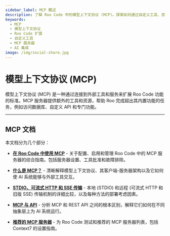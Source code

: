 ```yaml
---
sidebar_label: MCP 概述
description: 了解 Roo Code 中的模型上下文协议 (MCP)。探索如何通过自定义工具、资源和服务器集成来扩展 AI 功能。
keywords:
  - MCP
  - 模型上下文协议
  - Roo Code 扩展
  - 自定义工具
  - MCP 服务器
  - AI 集成
image: /img/social-share.jpg
---
```


# 模型上下文协议 (MCP)

模型上下文协议 (MCP) 是一种通过连接到外部工具和服务来扩展 Roo Code 功能的标准。MCP 服务器提供额外的工具和资源，帮助 Roo 完成超出其内置功能的任务，例如访问数据库、自定义 API 和专门功能。

---

## MCP 文档

本文档分为几个部分：

* [**在 Roo Code 中使用 MCP**](/features/mcp/using-mcp-in-roo) - 关于配置、启用和管理 Roo Code 中的 MCP 服务器的综合指南。包括服务器设置、工具批准和故障排除。

* [**什么是 MCP？**](/features/mcp/what-is-mcp) - 清晰解释模型上下文协议、其客户端-服务器架构以及它如何使 AI 系统能够与外部工具交互。

* [**STDIO、可流式 HTTP 和 SSE 传输**](/features/mcp/server-transports) - 本地 (STDIO) 和远程 (可流式 HTTP 和旧版 SSE) 传输机制的详细比较，以及每种方法的部署考虑因素。

* [**MCP 与 API**](/features/mcp/mcp-vs-api) - 分析 MCP 和 REST API 之间的根本区别，解释它们如何在不同抽象层上为 AI 系统运行。

* [**推荐的 MCP 服务器**](/features/mcp/recommended-mcp-servers) - 为 Roo Code 测试和推荐的 MCP 服务器列表，包括 Context7 的设置指南。